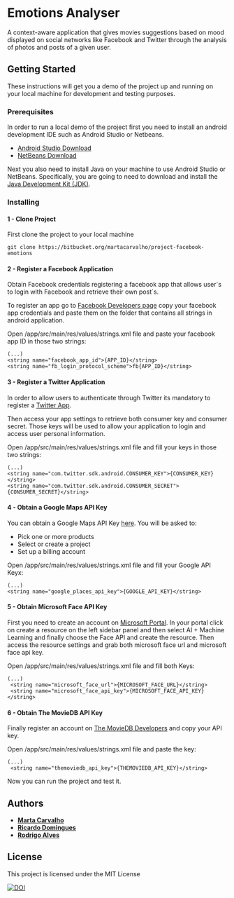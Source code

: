 # Emotions Analyser

A context-aware application that gives movies suggestions based on mood displayed on social networks like Facebook and Twitter through the analysis of photos and posts of a given user.
 
## Getting Started

These instructions will get you a demo of the project up and running on your local machine for development and testing purposes.

### Prerequisites

In order to run a local demo of the project first you need to install an android development IDE such as Android Studio or Netbeans.

* [Android Studio Download](http://www.dropwizard.io/1.0.2/docs/)
* [NetBeans Download](https://netbeans.org/downloads/)

Next you also need to install Java on your machine to use Android Studio or NetBeans. Specifically, you are going to need to download and install the [Java Development Kit (JDK)](https://www.oracle.com/technetwork/java/javase/downloads/jdk8-downloads-2133151.html).
### Installing

#### 1 - Clone Project 
First clone the project to your local machine

```
git clone https://bitbucket.org/martacarvalho/project-facebook-emotions
```
#### 2 - Register a Facebook Application
Obtain Facebook credentials registering a facebook app that allows user´s to login with Facebook and retrieve their own post´s.

To register an app go to [Facebook Developers page](https://developers.facebook.com/apps/) copy your facebook app credentials and paste them on the folder that contains all strings in android application.

Open /app/src/main/res/values/strings.xml file and paste your facebook app ID in those two strings:
```
(...)
<string name="facebook_app_id">{APP_ID}</string>
<string name="fb_login_protocol_scheme">fb{APP_ID}</string>
```
#### 3 - Register a Twitter Application
In order to allow users to authenticate through Twitter its mandatory to register a [Twitter App](https://developer.twitter.com/).

Then access your app settings to retrieve both consumer key and consumer secret. Those keys will be used to allow your application to login and access user personal information.

Open /app/src/main/res/values/strings.xml file and fill your keys in those two strings:
```
(...)
<string name="com.twitter.sdk.android.CONSUMER_KEY">{CONSUMER_KEY}</string>
<string name="com.twitter.sdk.android.CONSUMER_SECRET">{CONSUMER_SECRET}</string>
```
#### 4 - Obtain a Google Maps API Key
You can obtain a Google Maps API Key [here](https://developers.google.com/maps/documentation/android-sdk/signup).
You will be asked to:
* Pick one or more products
* Select or create a project
* Set up a billing account

Open /app/src/main/res/values/strings.xml file and fill your Google API Keyx:
```
(...)
<string name="google_places_api_key">{GOOGLE_API_KEY}</string>
```
#### 5 - Obtain Microsoft Face API Key
First you need to create an account on [Microsoft Portal](https://portal.azure.com).
In your portal click on create a resource on the left sidebar panel and then select AI + Machine Learning and finally choose the Face API and create the resource.
Then access the resource settings and grab both microsoft face url and microsoft face api key.

Open /app/src/main/res/values/strings.xml file and fill both Keys:
```
(...)
 <string name="microsoft_face_url">{MICROSOFT_FACE_URL}</string>
 <string name="microsoft_face_api_key">{MICROSOFT_FACE_API_KEY}</string>
```
#### 6 - Obtain The MovieDB API Key
Finally register an account on [The MovieDB Developers](https://developers.themoviedb.org) and copy your API key.

Open /app/src/main/res/values/strings.xml file and paste the key:
```
(...)
 <string name="themoviedb_api_key">{THEMOVIEDB_API_KEY}</string>
```

Now you can run the project and test it. 


## Authors

* [**Marta Carvalho**](https://github.com/martaacarvalho)
* [**Ricardo Domingues**](https://github.com/ricardo-domingues)
* [**Rodrigo Alves**](https://github.com/RodrigoSAlves)

## License

This project is licensed under the MIT License

[![DOI](https://zenodo.org/badge/DOI/10.5281/zenodo.2532757.svg)](https://doi.org/10.5281/zenodo.2532757)

